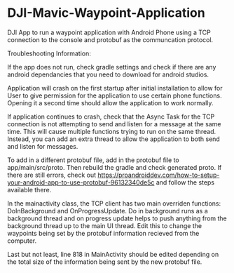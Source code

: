 # DJI-Mavic-Waypoint-Application

DJI App to run a waypoint application with Android Phone using a TCP connection to the console and protobuf as the communcation protocol. 

Troubleshooting Information: 

If the app does not run, check gradle settings and check if there are any android dependancies that you need to download for android        studios. 

Application will crash on the first startup after initial installation to allow for User to give permission for the application to use certain phone functions. Opening it a second time should allow the application to work normally.

If application continues to crash, check that the Async Task for the TCP connection is not attempting to send and listen for a message at the same time. This will cause multiple functions trying to run on the same thread. Instead, you can add an extra thread to allow the application to both send and listen for messages.

To add in a different protobuf file, add in the protobuf file to app/main/src/proto. Then rebuild the gradle and check generated proto. If there are still errors, check out https://proandroiddev.com/how-to-setup-your-android-app-to-use-protobuf-96132340de5c and follow the steps available there.

In the mainactivity class, the TCP client has two main overriden functions: DoInBackground and OnProgressUpdate. Do in background runs as a background thread and on progress update helps to push anything from the background thread up to the main UI thread. Edit this to change the waypoints being set by the protobuf information recieved from the computer. 

Last but not least, line 818 in MainActivity should be edited depending on the total size of the information being sent by the new protobuf file. 
